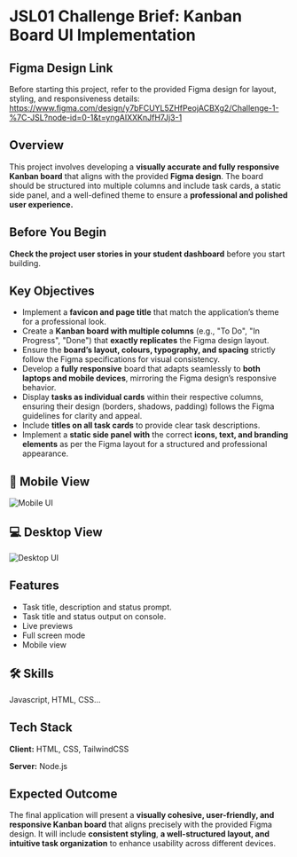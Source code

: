# JSL01 Challenge Brief: Kanban Board UI Implementation

## Figma Design Link

Before starting this project, refer to the provided Figma design for layout, styling, and responsiveness details: https://www.figma.com/design/y7bFCUYL5ZHfPeojACBXg2/Challenge-1-%7C-JSL?node-id=0-1&t=yngAIXXKnJfH7Jj3-1

## Overview

This project involves developing a **visually accurate and fully responsive Kanban board** that aligns with the provided **Figma design**. The board should be structured into multiple columns and include task cards, a static side panel, and a well-defined theme to ensure a **professional and polished user experience.**

## Before You Begin

**Check the project user stories in your student dashboard** before you start building.

## Key Objectives

- Implement a **favicon and page title** that match the application’s theme for a professional look.
- Create a **Kanban board with multiple columns** (e.g., "To Do", "In Progress", "Done") that **exactly replicates** the Figma design layout.
- Ensure the **board’s layout, colours, typography, and spacing** strictly follow the Figma specifications for visual consistency.
- Develop a **fully responsive** board that adapts seamlessly to **both laptops and mobile devices**, mirroring the Figma design’s responsive behavior.
- Display **tasks as individual cards** within their respective columns, ensuring their design (borders, shadows, padding) follows the Figma guidelines for clarity and appeal.
- Include **titles on all task cards** to provide clear task descriptions.
- Implement a **static side panel with** the correct **icons, text, and branding elements** as per the Figma layout for a structured and professional appearance.

## 📱 Mobile View

![Mobile UI](./explainer-images/JSL01_Mobile.png)

## 💻 Desktop View

![Desktop UI](./explainer-images/JSL01-Desktop.png)

## Features

- Task title, description and status prompt.
- Task title and status output on console.
- Live previews
- Full screen mode
- Mobile view



## 🛠 Skills
Javascript, HTML, CSS...


## Tech Stack

**Client:** HTML, CSS, TailwindCSS

**Server:** Node.js



## Expected Outcome

The final application will present a **visually cohesive, user-friendly, and responsive Kanban board** that aligns precisely with the provided Figma design. It will include **consistent styling**, **a well-structured layout, and intuitive task organization** to enhance usability across different devices.
